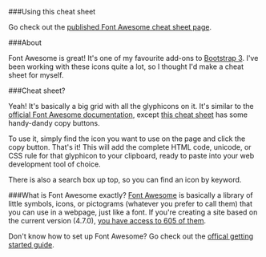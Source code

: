 ###Using this cheat sheet

Go check out the [published Font Awesome cheat sheet page](http://fontawesome.bootstrapcheatsheets.com).

###About

Font Awesome is great! It's one of my favourite add-ons to [Bootstrap 3](http://getbootstrap.com). I've been working with these icons quite a lot, so I thought I'd make a cheat sheet for myself.

###Cheat sheet?

Yeah! It's basically a big grid with all the glyphicons on it. It's similar to the [official Font Awesome documentation](http://fontawesome.io/examples/), except [this cheat sheet](http://fontawesome.bootstrapcheatsheets.com) has some handy-dandy copy buttons.

To use it, simply find the icon you want to use on the page and click the copy button. That's it! This will add the complete HTML code, unicode, or CSS rule for that glyphicon to your clipboard, ready to paste into your web development tool of choice.

There is also a search box up top, so you can find an icon by keyword.

###What is Font Awesome exactly?
[Font Awesome](http://fontawesome.io) is basically a library of little symbols, icons, or pictograms (whatever you prefer to call them) that you can use in a webpage, just like a font. If you're creating a site based on the current version (4.7.0), [you have access to 605 of them](http://fontawesome.io/cheatsheet/).

Don't know how to set up Font Awesome? Go check out the [offical getting started guide](http://fontawesome.io/get-started).
